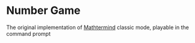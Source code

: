# Number Game
The original implementation of [Mathtermind]() classic mode, playable in the command prompt
